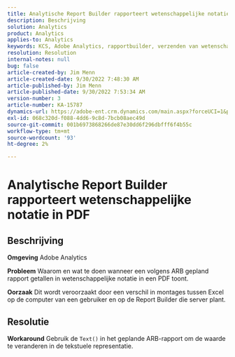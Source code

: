 ```yaml
---
title: Analytische Report Builder rapporteert wetenschappelijke notatie in PDF
description: Beschrijving
solution: Analytics
product: Analytics
applies-to: Analytics
keywords: KCS, Adobe Analytics, rapportbuilder, verzenden van wetenschappelijke notatie, PDF, problemen oplossen
resolution: Resolution
internal-notes: null
bug: false
article-created-by: Jim Menn
article-created-date: 9/30/2022 7:48:30 AM
article-published-by: Jim Menn
article-published-date: 9/30/2022 7:53:34 AM
version-number: 3
article-number: KA-15787
dynamics-url: https://adobe-ent.crm.dynamics.com/main.aspx?forceUCI=1&pagetype=entityrecord&etn=knowledgearticle&id=04646b45-9440-ed11-9db1-0022480866ad
exl-id: 068c320d-f088-4dd6-9c8d-7bcb08aec49d
source-git-commit: 001b6973868266de87e30dd6f296dbfff6f4b55c
workflow-type: tm+mt
source-wordcount: '93'
ht-degree: 2%

---
```


# Analytische Report Builder rapporteert wetenschappelijke notatie in PDF

## Beschrijving


<b>Omgeving</b>
Adobe Analytics

<b>Probleem</b>
Waarom en wat te doen wanneer een volgens ARB gepland rapport getallen in wetenschappelijke notatie in een PDF toont.

<b>Oorzaak</b>
Dit wordt veroorzaakt door een verschil in montages tussen Excel op de computer van een gebruiker en op de Report Builder die server plant.


## Resolutie


<b>Workaround</b>
Gebruik de `Text()` in het geplande ARB-rapport om de waarde te veranderen in de tekstuele representatie.

